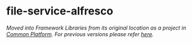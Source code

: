 # file-service-alfresco

_Moved into Framework Libraries from its original location as a project 
in [Common Platform](https://github.com/CJSCommonPlatform). For previous versions please refer [here](https://github.com/CJSCommonPlatform/file-service-alfresco)._

